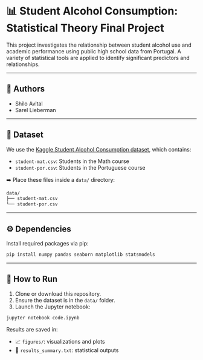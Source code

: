 # 📊 Student Alcohol Consumption: Statistical Theory Final Project

This project investigates the relationship between student alcohol use and academic performance using public high school data from Portugal. A variety of statistical tools are applied to identify significant predictors and relationships.

---

## 👥 Authors

- Shilo Avital
- Sarel Lieberman

---

## 📁 Dataset

We use the [Kaggle Student Alcohol Consumption dataset](https://www.kaggle.com/datasets/uciml/student-alcohol-consumption), which contains:

- `student-mat.csv`: Students in the Math course  
- `student-por.csv`: Students in the Portuguese course

➡️ Place these files inside a `data/` directory:

```bash
data/
├── student-mat.csv
└── student-por.csv
```

---

## ⚙️ Dependencies

Install required packages via pip:

```bash
pip install numpy pandas seaborn matplotlib statsmodels
```

---

## 🚀 How to Run

1. Clone or download this repository.
2. Ensure the dataset is in the `data/` folder.
3. Launch the Jupyter notebook:

```bash
jupyter notebook code.ipynb
```

Results are saved in:

- 📈 `figures/`: visualizations and plots  
- 📝 `results_summary.txt`: statistical outputs
